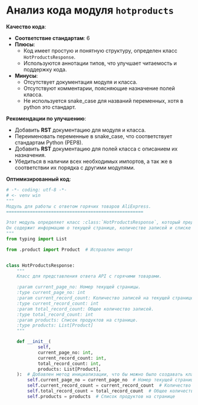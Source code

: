 # Анализ кода модуля `hotproducts`

**Качество кода**:
- **Соответствие стандартам**: 6
- **Плюсы**:
    - Код имеет простую и понятную структуру, определен класс `HotProductsResponse`.
    - Используются аннотации типов, что улучшает читаемость и поддержку кода.
- **Минусы**:
    - Отсутствует документация модуля и класса.
    - Отсутствуют комментарии, поясняющие назначение полей класса.
    - Не используется snake_case для названий переменных, хотя в python это стандарт.

**Рекомендации по улучшению**:
- Добавить **RST** документацию для модуля и класса.
- Переименовать переменные в snake_case, что соответствует стандартам Python (PEP8).
- Добавить **RST** документацию для полей класса с описанием их назначения.
- Убедиться в наличии всех необходимых импортов, а так же в соответствии их порядка с другими модулями.

**Оптимизированный код**:
```python
# -*- coding: utf-8 -*-
# <- venv win
"""
Модуль для работы с ответом горячих товаров AliExpress.
====================================================

Этот модуль определяет класс :class:`HotProductsResponse`, который представляет ответ API для горячих товаров.
Он содержит информацию о текущей странице, количестве записей и списке продуктов.
"""
from typing import List

from .product import Product  # Исправлен импорт


class HotProductsResponse:
    """
    Класс для представления ответа API с горячими товарами.

    :param current_page_no: Номер текущей страницы.
    :type current_page_no: int
    :param current_record_count: Количество записей на текущей странице.
    :type current_record_count: int
    :param total_record_count: Общее количество записей.
    :type total_record_count: int
    :param products: Список продуктов на странице.
    :type products: List[Product]
    """

    def __init__(
            self,
            current_page_no: int,
            current_record_count: int,
            total_record_count: int,
            products: List[Product],
    ):  # Добавлен метод инициализации, что бы можно было создавать класс
        self.current_page_no = current_page_no  # Номер текущей страницы
        self.current_record_count = current_record_count  # Количество записей на текущей странице
        self.total_record_count = total_record_count  # Общее количество записей
        self.products = products  # Список продуктов на странице
```